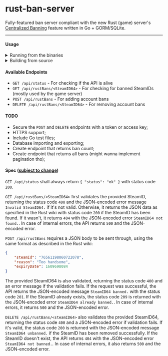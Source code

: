 # rust-ban-server
Fully-featured ban server compliant with the new Rust (game) server's [Centralized Banning](https://wiki.facepunch.com/rust/centralized-banning) feature written in Go + GORM/SQLite.

---

#### Usage

<details>
<summary>Running from the binaries</summary>

1. Download the [latest release](https://github.com/HeCorr/rust-ban-server/releases/latest) using a compatible binary for your system

2. Execute it: `./rust-ban-server`.
Available flags:
    - `-l` API listen address (default: `:4000`)
    - `-q` Quiet mode, omits HTTP log output.

</details>

<details>
<summary>Building from source</summary>

- **WIP**
    
</details>


#### Available Endpoints

- `GET /api/status` - For checking if the API is alive
- `GET /api/rustBans/<SteamID64>` - For checking for banned SteamIDs (mostly used by the game server)
- `POST /api/rustBans` - For adding account bans
- `DELETE /api/rustBans/<SteamID64>` - For removing account bans


#### TODO
- Secure the `POST` and `DELETE` endpoints with a token or access key;
- HTTPS support;
- Include Go test files;
- Database importing and exporting;
- Create endpoint that returns ban count;
- Create endpoint that returns all bans (might wanna implement pagination tho);

#### Spec ([subject to change](https://youtu.be/YOEd19K9WZA?t=158))
`GET /api/status` shall always return `{ "status": "ok" }` with status code `200`.

`GET /api/rustBans/<SteamID64>` first validates the provided SteamID, returning the status code `400` and the JSON-encoded error message `Invalid SteamID64.` if it's not valid.
Otherwise, it returns the JSON data as specified in the Rust wiki with status code `200` if the SteamID has been found.
If it wasn't, it returns `404` with the JSON-encoded error `SteamID64 not found.`.
In case of internal errors, the API returns `500` and the JSON-encoded error.

`POST /api/rustBans` requires a JSON body to be sent through, using the same format as described in the Rust wiki:
```json
{
    "steamId": "76561198060722078",
    "reason": "Too handsome",
    "expiryDate": 1609698084
}
```
The provided SteamID64 is also validated, returning the status code `400` and an error message if the validation fails.
If the request was successful, the API returns the JSON-encoded message `SteamID64 banned.` with the status code `201`.
If the SteamID already exists, the status code `209` is returned with the JSON-encoded error `SteamID64 already banned.`.
In case of internal errors, it returns `500` and the JSON-encoded error.

`DELETE /api/rustBans/<steamID64>` also validates the provided SteamID64, returning the status code `400` and a JSON-encoded error if validation fails.
If it's valid, the status code `200` is returned with the JSON-encoded message `SteamID64 unbanned.` if the SteamID has been removed successfully.
If the SteamID doesn't exist, the API returns `404` with the JSON-encoded error `SteamID64 not banned.`.
In case of internal errors, it also returns `500` and the JSON-encoded error.